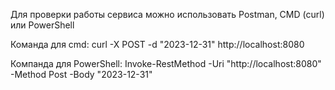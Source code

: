 Для проверки работы сервиса можно использовать Postman, CMD (curl) или PowerShell

Команда для cmd: curl -X POST -d "2023-12-31" http://localhost:8080

Компанда для PowerShell: Invoke-RestMethod -Uri "http://localhost:8080" -Method Post -Body "2023-12-31"

